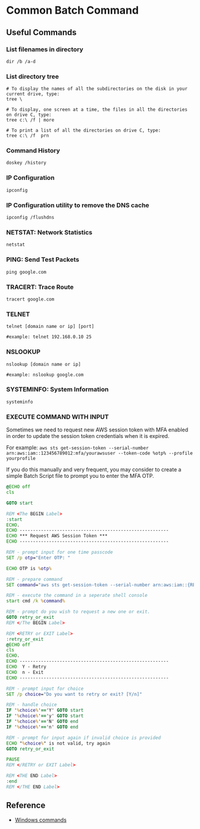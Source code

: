 # Common Batch Command

## Useful Commands

### List filenames in directory
```
dir /b /a-d
```

### List directory tree
```
# To display the names of all the subdirectories on the disk in your current drive, type:
tree \

# To display, one screen at a time, the files in all the directories on drive C, type:
tree c:\ /f | more

# To print a list of all the directories on drive C, type:
tree c:\ /f  prn
```

### Command History
```
doskey /history
```

### IP Configuration
```
ipconfig 
```

### IP Configuration utility to remove the DNS cache
```
ipconfig /flushdns
```

### NETSTAT: Network Statistics
```
netstat
```

### PING: Send Test Packets
```
ping google.com
```

### TRACERT: Trace Route
```
tracert google.com
```

### TELNET
```
telnet [domain name or ip] [port]

#example: telnet 192.168.0.10 25
```

### NSLOOKUP
```
nslookup [domain name or ip]

#example: nslookup google.com
```

### SYSTEMINFO: System Information
```
systeminfo
```

### EXECUTE COMMAND WITH INPUT

Sometimes we need to request new AWS session token with MFA enabled in order to update the session token credentials when it is expired.

For example:
`aws sts get-session-token --serial-number arn:aws:iam::123456789012:mfa/yourawsuser --token-code %otp% --profile yourprofile`

If you do this manually and very frequent, you may consider to create a simple Batch Script file to prompt you to enter the MFA OTP.

```bat
@ECHO off
cls

GOTO start

REM <The BEGIN Label>
:start
ECHO.
ECHO --------------------------------------------------------
ECHO *** Request AWS Session Token ***
ECHO --------------------------------------------------------

REM - prompt input for one time passcode
SET /p otp="Enter OTP: "

ECHO OTP is %otp%

REM - prepare command
SET command="aws sts get-session-token --serial-number arn:aws:iam::{REPLACE_YOUR_AWS_ID_HERE}:mfa/{YOUR_AWS_USER} --token-code %otp% --profile {YOUR_PROFILE}"

REM - execute the command in a seperate shell console
start cmd /k %command%

REM - prompt do you wish to request a new one or exit.
GOTO retry_or_exit
REM </The BEGIN Label>

REM <RETRY or EXIT Label>
:retry_or_exit
@ECHO off
cls
ECHO.
ECHO --------------------------------------------------------
ECHO  Y - Retry
ECHO  n - Exit
ECHO --------------------------------------------------------

REM - prompt input for choice
SET /p choice="Do you want to retry or exit? [Y/n]"

REM - handle choice
IF '%choice%'=='Y' GOTO start
IF '%choice%'=='y' GOTO start
IF '%choice%'=='N' GOTO end
IF '%choice%'=='n' GOTO end

REM - prompt for input again if invalid choice is provided   
ECHO "%choice%" is not valid, try again
GOTO retry_or_exit

PAUSE
REM </RETRY or EXIT Label>

REM <THE END Label>
:end 
REM </THE END Label>
```

## Reference

- [Windows commands](https://docs.microsoft.com/en-us/windows-server/administration/windows-commands/windows-commands)
